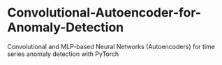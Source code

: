 # Convolutional-Autoencoder-for-Anomaly-Detection
Convolutional and MLP-based Neural Networks (Autoencoders) for time series anomaly detection with PyTorch
